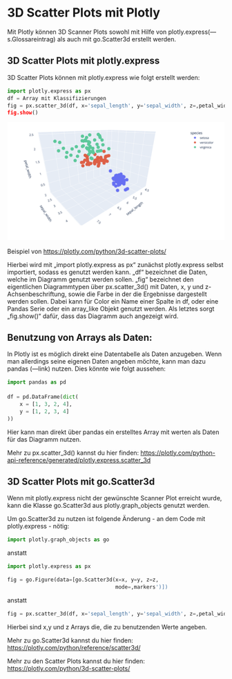 # 3D Scatter Plots mit Plotly


Mit Plotly können 3D Scanner Plots sowohl mit Hilfe von plotly.express(—s.Glossareintrag) als auch mit go.Scatter3d erstellt werden.

## 3D Scatter Plots mit plotly.express

3D Scatter Plots können mit plotly.express wie folgt erstellt werden:


```python
import plotly.express as px
df = Array mit Klassifizierungen
fig = px.scatter_3d(df, x='sepal_length', y='sepal_width', z=‚petal_width', color='species')
fig.show()
```

![ScatterPlot]

Beispiel von https://plotly.com/python/3d-scatter-plots/

Hierbei wird mit „import plotly.express as px“ zunächst plotly.express selbst importiert, sodass es genutzt werden kann.
„df“ bezeichnet die Daten, welche im Diagramm genutzt werden sollen.
„fig“ bezeichnet den eigentlichen Diagrammtypen über px.scatter_3d() mit Daten, x, y und z-Achsenbeschriftung, sowie die Farbe in der die Ergebnisse dargestellt werden sollen.
Dabei kann für Color ein Name einer Spalte in df, oder eine Pandas Serie oder ein array_like Objekt genutzt werden.
Als letztes sorgt „fig.show()“ dafür, dass das Diagramm auch angezeigt wird.

## Benutzung von Arrays als Daten:

In Plotly ist es möglich direkt eine Datentabelle als Daten anzugeben. Wenn man allerdings seine eigenen Daten angeben möchte, kann man dazu pandas (—link) nutzen.
Dies könnte wie folgt aussehen:

```python
import pandas as pd

df = pd.DataFrame(dict(
    x = [1, 3, 2, 4],
    y = [1, 2, 3, 4]
))
```
Hier kann man direkt über pandas ein erstelltes Array mit werten als Daten für das Diagramm nutzen.

Mehr zu px.scatter_3d() kannst du hier finden: https://plotly.com/python-api-reference/generated/plotly.express.scatter_3d

## 3D Scatter Plots mit go.Scatter3d

Wenn mit plotly.express nicht der gewünschte Scanner Plot erreicht wurde, kann die Klasse go.Scatter3d aus plotly.graph_objects genutzt werden.

Um go.Scatter3d zu nutzen ist folgende Änderung - an dem Code mit plotly.express - nötig:

```python
import plotly.graph_objects as go 
```
anstatt 
```python
import plotly.express as px
```

```python
fig = go.Figure(data=[go.Scatter3d(x=x, y=y, z=z,
                                   mode=‚markers')]) 
```
anstatt
```python
fig = px.scatter_3d(df, x='sepal_length', y='sepal_width', z=‚petal_width', color='species')
```

Hierbei sind x,y und z Arrays die, die zu benutzenden Werte angeben.

Mehr zu go.Scatter3d kannst du hier finden: https://plotly.com/python/reference/scatter3d/

Mehr zu den Scatter Plots kannst du hier finden: https://plotly.com/python/3d-scatter-plots/

[ScatterPlot]: ../hint_files/img/ScatterPlot.png
